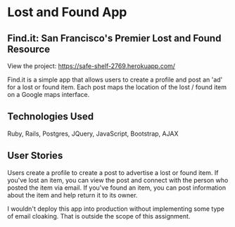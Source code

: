 # Lost and Found App
## Find.it: San Francisco's Premier Lost and Found Resource

View the project: https://safe-shelf-2769.herokuapp.com/

Find.it is a simple app that allows users to create a profile and post an 'ad' for a lost or found item. Each post maps the location of the lost / found item on a Google maps interface.

## Technologies Used

Ruby, Rails, Postgres, JQuery, JavaScript, Bootstrap, AJAX

## User Stories

Users create a profile to create a post to advertise a lost or found item. If you've lost an item, you can view the post and connect with the person who posted the item via email. If you've found an item, you can post information about the item and help return it to its owner.

I wouldn't deploy this app into production without implementing some type of email cloaking. That is outside the scope of this assignment. 
